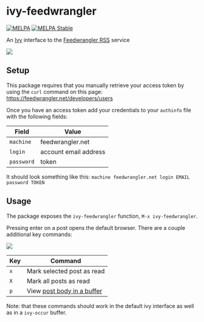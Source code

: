 # ivy-feedwrangler

[![MELPA](https://melpa.org/packages/ivy-feedwrangler-badge.svg)](https://melpa.org/#/ivy-feedwrangler)
[![MELPA Stable](https://stable.melpa.org/packages/ivy-feedwrangler-badge.svg)](https://stable.melpa.org/#/ivy-feedwrangler)

An [Ivy](http://oremacs.com/swiper/) interface to the [Feedwrangler RSS](https://feedwrangler.net) service

![](https://asimpson.github.io/ivy-feedwrangler/images/unread-items.png)

## Setup
This package requires that you manually retrieve your access token by using the `curl` command on this page: https://feedwrangler.net/developers/users

Once you have an access token add your credentials to your `authinfo` file with the following fields:

| Field | Value |
|---|---|
| `machine` | feedwrangler.net |
| `login` | account email address |
| `password` | token |


It should look something like this:
`machine feedwrangler.net login EMAIL password TOKEN`

## Usage
The package exposes the `ivy-feedwrangler` function, `M-x ivy-feedwrangler`.

Pressing enter on a post opens the default browser. There are a couple additional key commands:

![](https://asimpson.github.io/ivy-feedwrangler/images/options-screen.png)

| Key | Command |
|---|---|
| `x` | Mark selected post as read |
| `X` | Mark all posts as read |
| `p` | View [post body in a buffer](https://asimpson.github.io/ivy-feedwrangler/images/post-view.png) |

Note: that these commands should work in the default ivy interface as well as in a `ivy-occur` buffer.
